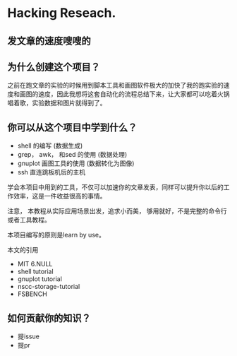 # Hacking Reseach.

## 发文章的速度嗖嗖的

## 为什么创建这个项目？
之前在跑文章的实验的时候用到脚本工具和画图软件极大的加快了我的跑实验的速度和画图的速度，因此我想将这套自动化的流程总结下来，让大家都可以吃着火锅唱着歌，实验数据和图片就得到了。


## 你可以从这个项目中学到什么？
- shell 的编写 (数据生成)
- grep， awk， 和sed 的使用 (数据处理)
- gnuplot 画图工具的使用 (数据转化为图像) 
- ssh 直连跳板机后的主机

学会本项目中用到的工具，不仅可以加速你的文章发表，同样可以提升你以后的工作效率，这是一件收益很高的事情。

注意， 本教程从实际应用场景出发，追求小而美， 够用就好，不是完整的命令行或者工具教程。

本项目编写的原则是learn by use。 


本文的引用
- MIT 6.NULL
- shell tutorial
- gnuplot tutorial
- nscc-storage-tutorial
- FSBENCH

## 如何贡献你的知识？
- 提issue
- 提pr
